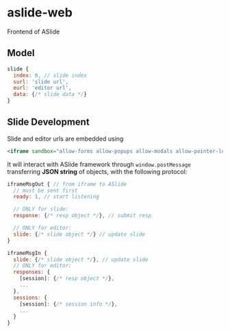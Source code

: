 # aslide-web

Frontend of ASlide

## Model

```js
slide {
  index: 0, // slide index
  surl: 'slide url',
  eurl: 'editor url',
  data: {/* slide data */}
}
```

## Slide Development

Slide and editor urls are embedded using 

```html
<iframe sandbox="allow-forms allow-popups allow-modals allow-pointer-lock allow-orientation-lock allow-scripts"></iframe>
```

It will interact with ASlide framework through `window.postMessage` transferring **JSON string** of objects, with the following protocol:

```js
iframeMsgOut { // from iframe to ASlide
  // must be sent first
  ready: 1, // start listening

  // ONLY for slide:
  response: {/* resp object */}, // submit resp

  // ONLY for editor:
  slide: {/* slide object */} // update slide
}

iframeMsgIn {
  slide: {/* slide object */}, // update slide
  // ONLY for editor:
  responses: {
    [session]: {/* resp object */},
    ...
  },
  sessions: {
    [session]: {/* session info */},
    ...
  }
}
```
